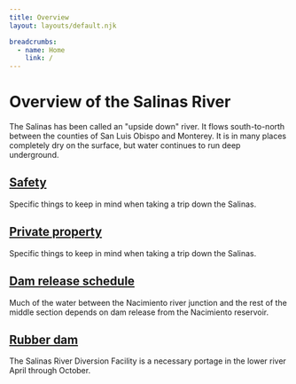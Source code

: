 ```yaml
---
title: Overview
layout: layouts/default.njk

breadcrumbs:
  - name: Home
    link: /
---
```


# Overview of the Salinas River

The Salinas has been called an "upside down" river. It flows south-to-north between the counties of San Luis Obispo and Monterey. It is in many places completely dry on the surface, but water continues to run deep underground.

## [Safety](safety)

Specific things to keep in mind when taking a trip down the Salinas.

## [Private property](private-property)

Specific things to keep in mind when taking a trip down the Salinas.

## [Dam release schedule](dam-release)

Much of the water between the Nacimiento river junction and the rest of the middle section depends on dam release from the Nacimiento reservoir.

## [Rubber dam](rubber-dam)

The Salinas River Diversion Facility is a necessary portage in the lower river April through October.
